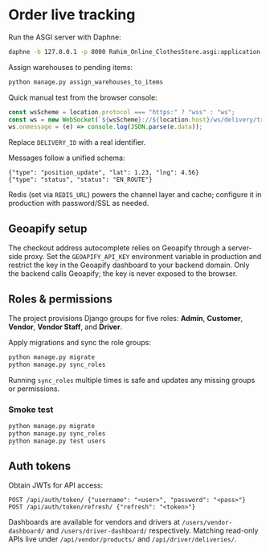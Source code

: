 # Order live tracking

Run the ASGI server with Daphne:

```bash
daphne -b 127.0.0.1 -p 8000 Rahim_Online_ClothesStore.asgi:application
```

Assign warehouses to pending items:

```bash
python manage.py assign_warehouses_to_items
```

Quick manual test from the browser console:

```javascript
const wsScheme = location.protocol === "https:" ? "wss" : "ws";
const ws = new WebSocket(`${wsScheme}://${location.host}/ws/delivery/track/DELIVERY_ID/`);
ws.onmessage = (e) => console.log(JSON.parse(e.data));
```

Replace `DELIVERY_ID` with a real identifier.

Messages follow a unified schema:

```
{"type": "position_update", "lat": 1.23, "lng": 4.56}
{"type": "status", "status": "EN_ROUTE"}
```

Redis (set via `REDIS_URL`) powers the channel layer and cache; configure it in production with password/SSL as needed.

## Geoapify setup

The checkout address autocomplete relies on Geoapify through a server-side proxy.
Set the `GEOAPIFY_API_KEY` environment variable in production and restrict the
key in the Geoapify dashboard to your backend domain. Only the backend calls
Geoapify; the key is never exposed to the browser.

## Roles & permissions

The project provisions Django groups for five roles: **Admin**, **Customer**,
**Vendor**, **Vendor Staff**, and **Driver**.

Apply migrations and sync the role groups:

```bash
python manage.py migrate
python manage.py sync_roles
```

Running `sync_roles` multiple times is safe and updates any missing groups or
permissions.

### Smoke test

```bash
python manage.py migrate
python manage.py sync_roles
python manage.py test users
```

## Auth tokens

Obtain JWTs for API access:

```
POST /api/auth/token/ {"username": "<user>", "password": "<pass>"}
POST /api/auth/token/refresh/ {"refresh": "<token>"}
```

Dashboards are available for vendors and drivers at `/users/vendor-dashboard/`
and `/users/driver-dashboard/` respectively. Matching read-only APIs live under
`/api/vendor/products/` and `/api/driver/deliveries/`.

